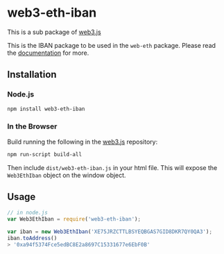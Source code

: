 # web3-eth-iban

This is a sub package of [web3.js][repo]

This is the IBAN package to be used in the `web-eth` package.
Please read the [documentation][docs] for more.

## Installation

### Node.js

```bash
npm install web3-eth-iban
```

### In the Browser

Build running the following in the [web3.js][repo] repository:

```bash
npm run-script build-all
```

Then include `dist/web3-eth-iban.js` in your html file.
This will expose the `Web3EthIban` object on the window object.


## Usage

```js
// in node.js
var Web3EthIban = require('web3-eth-iban');

var iban = new Web3EthIban('XE75JRZCTTLBSYEQBGAS7GID8DKR7QY0QA3');
iban.toAddress()
> '0xa94f5374Fce5edBC8E2a8697C15331677e6EbF0B'
```


[docs]: http://web3js.readthedocs.io/en/1.0/
[repo]: https://github.com/ethereum/web3.js


